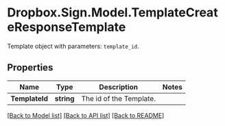 # Dropbox.Sign.Model.TemplateCreateResponseTemplate
Template object with parameters: `template_id`.

## Properties

Name | Type | Description | Notes
------------ | ------------- | ------------- | -------------
**TemplateId** | **string** |  The id of the Template.  | 

[[Back to Model list]](../README.md#documentation-for-models) [[Back to API list]](../README.md#documentation-for-api-endpoints) [[Back to README]](../README.md)

